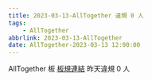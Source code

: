 ```yaml
---
title: 2023-03-13-AllTogether 違規 0 人
tags:
    - AllTogether
abbrlink: 2023-03-13-AllTogether
date: AllTogether-2023-03-13 12:00:00
---
```

AllTogether 板 [板規連結](https://www.ptt.cc/bbs/AllTogether/M.1643211430.A.5FB.html)
昨天違規 0 人
